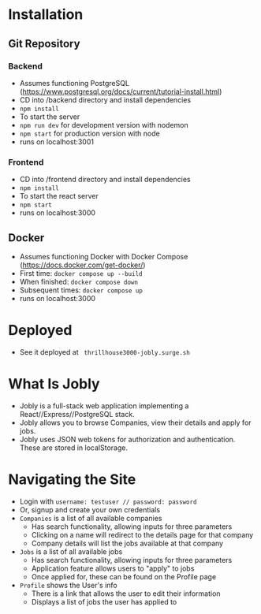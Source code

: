 # Installation

## Git Repository

### Backend
- Assumes functioning PostgreSQL (https://www.postgresql.org/docs/current/tutorial-install.html) 
- CD into /backend directory and install dependencies
- `npm install`
- To start the server
- `npm run dev` for development version with nodemon
- `npm start` for production version with node
- runs on localhost:3001

### Frontend
- CD into /frontend directory and install dependencies
- `npm install`
- To start the react server
- `npm start`
- runs on localhost:3000

## Docker

- Assumes functioning Docker with Docker Compose (https://docs.docker.com/get-docker/)
- First time: `docker compose up --build`
- When finished: `docker compose down`
- Subsequent times: `docker compose up`
- runs on localhost:3000

# Deployed

- See it deployed at ` thrillhouse3000-jobly.surge.sh`

# What Is Jobly

- Jobly is a full-stack web application implementing a React//Express//PostgreSQL stack.
- Jobly allows you to browse Companies, view their details and apply for jobs.
- Jobly uses JSON web tokens for authorization and authentication. These are stored in localStorage.

# Navigating the Site

- Login with `username: testuser // password: password`
- Or, signup and create your own credentials
- `Companies` is a list of all available companies
    - Has search functionality, allowing inputs for three parameters
    - Clicking on a name will redirect to the details page for that company
    - Company details will list the jobs available at that company
- `Jobs` is a list of all available jobs
    - Has search functionality, allowing inputs for three parameters
    - Application feature allows users to "apply" to jobs
    - Once applied for, these can be found on the Profile page
- `Profile` shows the User's info
    - There is a link that allows the user to edit their information
    - Displays a list of jobs the user has applied to